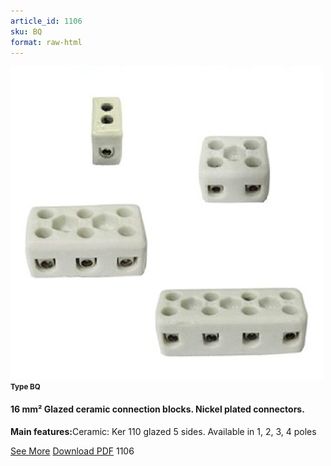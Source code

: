 ```yaml
---
article_id: 1106
sku: BQ
format: raw-html
---
```

 <img src="../new-images/BQ.jpg" class="card-imgs mb-2">
 <small class="text-grey mb-2"><b>Type BQ</b> </small>
 <h4>16 mm&#xB2; Glazed ceramic connection blocks. Nickel plated connectors.</h4>
 <p><b>Main features:</b>Ceramic: Ker 110 glazed 5 sides.
 Available in 1, 2, 3, 4 poles</p>
 <div class="btns">
 <a href="ceramic_connection_blocks-type-bq.html" class="btn-red">See More</a>
 <a href="pdf/10-3Catering equipment-Heating elements-High Temperature Ceramic-Iinfrared heaters-Ker 600 ceramic -quartz tube heaters20130707.pdf" target="_blank" class="btn-red">Download PDF</a>
 <!-- <a href="http://www.ultimheat.com/cat10.html" target="_blank" class="access-link"> Access full catalogue <i class="fa fa-external-link" aria-hidden="true"></i> </a> -->
 <span class="number-btn">1106</span>
 </div>
 